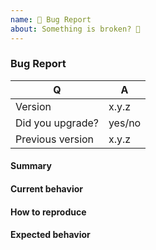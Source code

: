 ```yaml
---
name: 🐞 Bug Report
about: Something is broken? 🔨
---
```


### Bug Report

<!-- Fill in the relevant information below to help triage your issue. -->

|    Q              |   A
|------------------ | ------
| Version           | x.y.z
| Did you upgrade?  | yes/no
| Previous version  | x.y.z

#### Summary

<!-- Provide a summary describing the problem you are experiencing. -->

#### Current behavior

<!-- What is the current (buggy) behavior? -->

#### How to reproduce

<!--
Provide steps to reproduce the bug.
If possible, also add a code snippet with relevant configuration, entity mappings, DQL etc.
Adding a failing Unit or Functional Test would help us a lot - you can submit one in a Pull Request separately, referencing this bug report.
-->

#### Expected behavior

<!-- What was the expected (correct) behavior? -->

